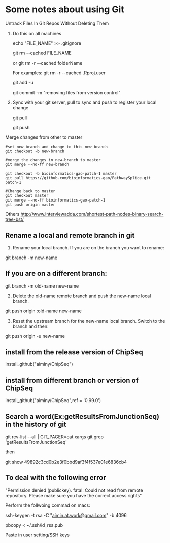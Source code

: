 # Some notes about using Git

Untrack Files In Git Repos Without Deleting Them

1. Do this on all machines

    echo "FILE_NAME" >> .gitignore

    git rm --cached FILE_NAME
    
    or git rm -r --cached folderName
    
    For examples: git rm -r --cached .Rproj.user

    git add -u

    git commit -m "removing files from version control"

2. Sync with your git server, pull to sync and push to register your local change

    git pull

    git push
    
Merge changes from other to master
    
    #set new branch and change to this new branch
    git checkout -b new-branch
     
    #merge the changes in new-branch to master 
    git merge --no-ff new-branch

    git checkout -b bioinformatics-gao-patch-1 master
    git pull https://github.com/bioinformatics-gao/PathwaySplice.git patch-1    
    
    #Change back to master
    git checkout master    
    git merge --no-ff bioinformatics-gao-patch-1
    git push origin master

Others
http://www.interviewadda.com/shortest-path-nodes-binary-search-tree-bst/


## Rename a local and remote branch in git

1. Rename your local branch.
If you are on the branch you want to rename:

git branch -m new-name

## If you are on a different branch:

git branch -m old-name new-name

2. Delete the old-name remote branch and push the new-name local branch.

git push origin :old-name new-name

3. Reset the upstream branch for the new-name local branch.
Switch to the branch and then:

git push origin -u new-name

## install from the release version of ChipSeq 

install_github("aiminy/ChipSeq")

## install from different branch or version of ChipSeq

install_github("aiminy/ChipSeq",ref = '0.99.0')

## Search a word(Ex:getResultsFromJunctionSeq) in the history of git

git rev-list --all | GIT_PAGER=cat xargs git grep 'getResultsFromJunctionSeq'

then

git show 49892c3cd0b2e3f0bbd9af3f4f537e01e6836cb4

## To deal with the following error

"Permission denied (publickey).
fatal: Could not read from remote repository.
Please make sure you have the correct access rights"

Perform the follwoing commad on macs:

ssh-keygen -t rsa -C "aimin.at.work@gmail.com" -b 4096

pbcopy < ~/.ssh/id_rsa.pub

Paste in user setting/SSH keys
